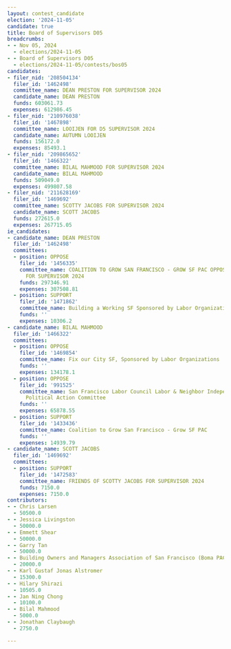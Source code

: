 ```yaml
---
layout: contest_candidate
election: '2024-11-05'
candidate: true
title: Board of Supervisors D05
breadcrumbs:
- - Nov 05, 2024
  - elections/2024-11-05
- - Board of Supervisors D05
  - elections/2024-11-05/contests/bos05
candidates:
- filer_nid: '208504134'
  filer_id: '1462498'
  committee_name: DEAN PRESTON FOR SUPERVISOR 2024
  candidate_name: DEAN PRESTON
  funds: 603061.73
  expenses: 612986.45
- filer_nid: '210976038'
  filer_id: '1467898'
  committee_name: LOOIJEN FOR D5 SUPERVISOR 2024
  candidate_name: AUTUMN LOOIJEN
  funds: 156172.0
  expenses: 85493.1
- filer_nid: '209865652'
  filer_id: '1466322'
  committee_name: BILAL MAHMOOD FOR SUPERVISOR 2024
  candidate_name: BILAL MAHMOOD
  funds: 509049.0
  expenses: 499807.58
- filer_nid: '211628169'
  filer_id: '1469692'
  committee_name: SCOTTY JACOBS FOR SUPERVISOR 2024
  candidate_name: SCOTT JACOBS
  funds: 272615.0
  expenses: 267715.05
ie_candidates:
- candidate_name: DEAN PRESTON
  filer_id: '1462498'
  committees:
  - position: OPPOSE
    filer_id: '1456335'
    committee_name: COALITION TO GROW SAN FRANCISCO - GROW SF PAC OPPOSING PRESTON
      FOR SUPERVISOR 2024
    funds: 297346.91
    expenses: 307508.81
  - position: SUPPORT
    filer_id: '1471862'
    committee_name: Building a Working SF Sponsored by Labor Organizations
    funds: ''
    expenses: 10306.2
- candidate_name: BILAL MAHMOOD
  filer_id: '1466322'
  committees:
  - position: OPPOSE
    filer_id: '1469854'
    committee_name: Fix our City SF, Sponsored by Labor Organizations
    funds: ''
    expenses: 134178.1
  - position: OPPOSE
    filer_id: '991525'
    committee_name: San Francisco Labor Council Labor & Neighbor Independent Expenditure
      Political Action Committee
    funds: ''
    expenses: 65878.55
  - position: SUPPORT
    filer_id: '1433436'
    committee_name: Coalition to Grow San Francisco - Grow SF PAC
    funds: ''
    expenses: 14939.79
- candidate_name: SCOTT JACOBS
  filer_id: '1469692'
  committees:
  - position: SUPPORT
    filer_id: '1472583'
    committee_name: FRIENDS OF SCOTTY JACOBS FOR SUPERVISOR 2024
    funds: 7150.0
    expenses: 7150.0
contributors:
- - Chris Larsen
  - 50500.0
- - Jessica Livingston
  - 50000.0
- - Emmett Shear
  - 50000.0
- - Garry Tan
  - 50000.0
- - Building Owners and Managers Association of San Francisco (Boma PAC)
  - 20000.0
- - Karl Gustaf Jonas Alstromer
  - 15300.0
- - Hilary Shirazi
  - 10505.0
- - Jan Ning Chong
  - 10100.0
- - Bilal Mahmood
  - 5000.0
- - Jonathan Claybaugh
  - 2750.0

---
```


